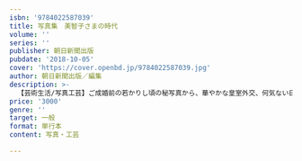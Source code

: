 ```yaml
---
isbn: '9784022587039'
title: 写真集　美智子さまの時代
volume: ''
series: ''
publisher: 朝日新聞出版
pubdate: '2018-10-05'
cover: 'https://cover.openbd.jp/9784022587039.jpg'
author: 朝日新聞出版／編集
description: >-
  【芸術生活/写真工芸】ご成婚前の若かりし頃の秘写真から、華やかな皇室外交、何気ない日のご家族との一枚、そして戦争や災害に傷ついた人々の苦しみに寄り添う姿まで。私たちを見守り続けてくださる美智子さまのこれまでの軌跡をたどった写真集。豪華な完全保存版。
price: '3000'
genre: ''
target: 一般
format: 単行本
content: 写真・工芸

---
```

